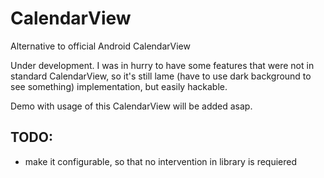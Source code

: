 CalendarView
============

Alternative to official Android CalendarView

Under development. I was in hurry to have some features that were not in standard CalendarView, so it's still lame (have to use dark background to see something) implementation, but easily hackable. 

Demo with usage of this CalendarView will be added asap.

TODO:
-----
+ make it configurable, so that no intervention in library is requiered

